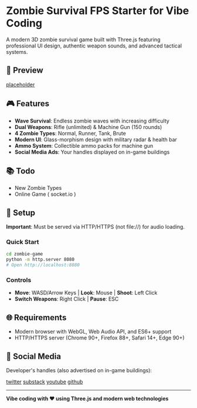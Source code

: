 # Zombie Survival FPS Starter for Vibe Coding

A modern 3D zombie survival game built with Three.js featuring professional UI design, authentic weapon sounds, and advanced tactical systems.

## 📸 Preview

[placeholder](#)

## 🎮 Features

- **Wave Survival**: Endless zombie waves with increasing difficulty
- **Dual Weapons**: Rifle (unlimited) & Machine Gun (150 rounds)
- **4 Zombie Types**: Normal, Runner, Tank, Brute
- **Modern UI**: Glass-morphism design with military radar & health bar
- **Ammo System**: Collectible ammo packs for machine gun
- **Social Media Ads**: Your handles displayed on in-game buildings

## 📚 Todo

- New Zombie Types
- Online Game ( socket.io )

## 🚀 Setup

**Important**: Must be served via HTTP/HTTPS (not file://) for audio loading.

### Quick Start

```bash
cd zombie-game
python -m http.server 8080
# Open http://localhost:8080
```

### Controls

- **Move**: WASD/Arrow Keys | **Look**: Mouse | **Shoot**: Left Click
- **Switch Weapons**: Right Click | **Pause**: ESC

## 🌐 Requirements

- Modern browser with WebGL, Web Audio API, and ES6+ support
- HTTP/HTTPS server (Chrome 90+, Firefox 88+, Safari 14+, Edge 90+)

## 📧 Social Media

Developer's handles (also advertised on in-game buildings):

[twitter](#)
[substack](#)
[youtube](#)
[github](#)

---

**Vibe coding with ❤️ using Three.js and modern web technologies**
